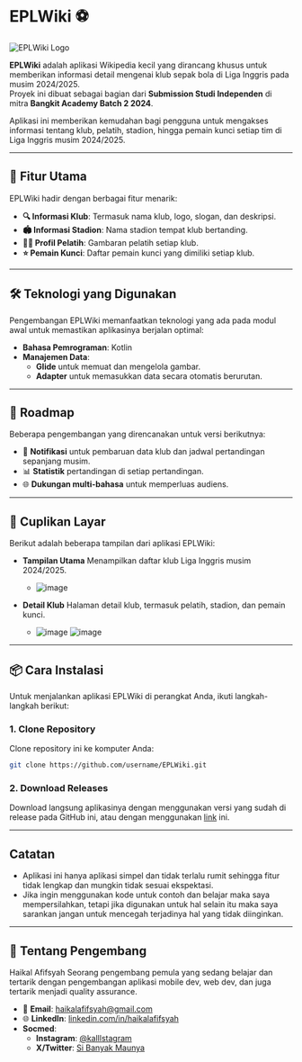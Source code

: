 # **EPLWiki** ⚽  
![EPLWiki Logo](https://github.com/user-attachments/assets/60179201-e5d4-4255-9438-58bb3cec1466)  

**EPLWiki** adalah aplikasi Wikipedia kecil yang dirancang khusus untuk memberikan informasi detail mengenai klub sepak bola di Liga Inggris pada musim 2024/2025.  
Proyek ini dibuat sebagai bagian dari **Submission Studi Independen** di mitra **Bangkit Academy Batch 2 2024**.  

Aplikasi ini memberikan kemudahan bagi pengguna untuk mengakses informasi tentang klub, pelatih, stadion, hingga pemain kunci setiap tim di Liga Inggris musim 2024/2025.  

---

## **📌 Fitur Utama**
EPLWiki hadir dengan berbagai fitur menarik:  
- **🔍 Informasi Klub**: Termasuk nama klub, logo, slogan, dan deskripsi.  
- **🏟️ Informasi Stadion**: Nama stadion tempat klub bertanding.  
- **👨‍🏫 Profil Pelatih**: Gambaran pelatih setiap klub.  
- **⭐ Pemain Kunci**: Daftar pemain kunci yang dimiliki setiap klub.  

---

## **🛠️ Teknologi yang Digunakan**
Pengembangan EPLWiki memanfaatkan teknologi yang ada pada modul awal untuk memastikan aplikasinya berjalan optimal:  
- **Bahasa Pemrograman**: Kotlin  
- **Manajemen Data**:   
  - **Glide** untuk memuat dan mengelola gambar.
  - **Adapter** untuk memasukkan data secara otomatis berurutan.   

---

## **🚀 Roadmap**
Beberapa pengembangan yang direncanakan untuk versi berikutnya:

- 🔔 **Notifikasi** untuk pembaruan data klub dan jadwal pertandingan sepanjang musim.
- 📊 **Statistik** pertandingan di setiap pertandingan.
- 🌐 **Dukungan multi-bahasa** untuk memperluas audiens.

---

## **📸 Cuplikan Layar**
Berikut adalah beberapa tampilan dari aplikasi EPLWiki:

- **Tampilan Utama**
Menampilkan daftar klub Liga Inggris musim 2024/2025.
  - ![image](https://github.com/user-attachments/assets/764f7fa7-a43c-4e4d-aa07-7112dbc2ad4f)

- **Detail Klub**
Halaman detail klub, termasuk pelatih, stadion, dan pemain kunci.
  - ![image](https://github.com/user-attachments/assets/2f4f0b2d-66ef-4dcc-bf77-fe1323180f95) ![image](https://github.com/user-attachments/assets/ab4d29a6-db1c-4e15-90ff-67f7c3d2fc5f)

---

## **📦 Cara Instalasi**
Untuk menjalankan aplikasi EPLWiki di perangkat Anda, ikuti langkah-langkah berikut:  

### 1. **Clone Repository**
Clone repository ini ke komputer Anda:  
```bash
git clone https://github.com/username/EPLWiki.git
```
### 2. **Download Releases**
Download langsung aplikasinya dengan menggunakan versi yang sudah di release pada GitHub ini, atau dengan menggunakan [link](https://github.com/hklfsyh/EPLwiki/releases/tag/v1.0.0) ini.

---

## **Catatan**
- Aplikasi ini hanya aplikasi simpel dan tidak terlalu rumit sehingga fitur tidak lengkap dan mungkin tidak sesuai ekspektasi.
- Jika ingin menggunakan kode untuk contoh dan belajar maka saya mempersilahkan, tetapi jika digunakan untuk hal selain itu maka saya sarankan jangan untuk mencegah terjadinya hal yang tidak diinginkan.

---

## **🌟 Tentang Pengembang**
Haikal Afifsyah
Seorang pengembang pemula yang sedang belajar dan tertarik dengan pengembangan aplikasi mobile dev, web dev, dan juga tertarik menjadi quality assurance.

- 📧 **Email**: haikalafifsyah@gmail.com
- 🌐 **LinkedIn**: [linkedin.com/in/haikalafifsyah](https://www.linkedin.com/in/hklfsyh-haikal/)
- **Socmed**:
  - **Instagram**: [@kalllstagram](https://www.instagram.com/kalllstagram/)
  - **X/Twitter**: [Si Banyak Maunya](https://x.com/MaujadiAnonimus)
